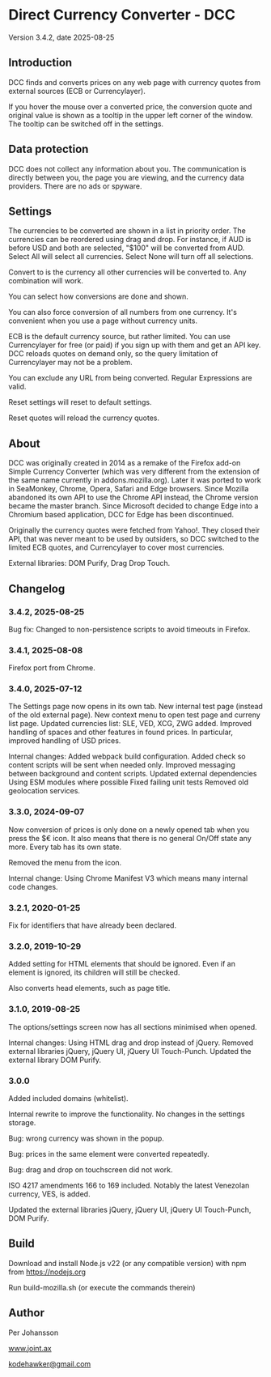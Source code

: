 # Direct Currency Converter - DCC

Version 3.4.2, date 2025-08-25

## Introduction

DCC finds and converts prices on any web page with currency quotes from external sources (ECB or Currencylayer).

If you hover the mouse over a converted price, the conversion quote and original value is
shown as a tooltip in the upper left corner of the window. 
The tooltip can be switched off in the settings.

## Data protection

DCC does not collect any information about you. 
The communication is directly between you, the page you are viewing, 
and the currency data providers. 
There are no ads or spyware. 

## Settings

The currencies to be converted are shown in a list in priority order.
The currencies can be reordered using drag and drop. 
For instance, if AUD is before USD and both are selected, "$100" will be converted from AUD.
Select All will select all currencies.
Select None will turn off all selections.

Convert to is the currency all other currencies will be converted to.
Any combination will work.

You can select how conversions are done and shown.

You can also force conversion of all numbers from one currency. 
It's convenient when you use a page without currency units.

ECB is the default currency source, but rather limited. 
You can use Currencylayer for free (or paid) if you sign up with them and get an API key.
DCC reloads quotes on demand only, so the query limitation of Currencylayer may not
be a problem.

You can exclude any URL from being converted. Regular Expressions are valid.

Reset settings will reset to default settings.

Reset quotes will reload the currency quotes.
 

## About

DCC was originally created in 2014 as a remake of the Firefox add-on Simple Currency Converter 
(which was very different from the extension of the same name currently in addons.mozilla.org).
Later it was ported to work in SeaMonkey, Chrome, Opera, Safari and Edge browsers.
Since Mozilla abandoned its own API to use the Chrome API instead, the Chrome version became the master branch.
Since Microsoft decided to change Edge into a Chromium based application, DCC for Edge has been discontinued.

Originally the currency quotes were fetched from Yahoo!. They closed their API, that was never
meant to be used by outsiders, so DCC switched to the limited ECB quotes, 
and Currencylayer to cover most currencies. 

External libraries:  DOM Purify, Drag Drop Touch.

## Changelog

### 3.4.2, 2025-08-25
Bug fix: Changed to non-persistence scripts to avoid timeouts in Firefox.

### 3.4.1, 2025-08-08
Firefox port from Chrome.

### 3.4.0, 2025-07-12
The Settings page now opens in its own tab.
New internal test page (instead of the old external page).
New context menu to open test page and curreny list page.
Updated currencies list: SLE, VED, XCG, ZWG added.
Improved handling of spaces and other features in found prices. In particular, improved handling of USD prices.

Internal changes:
Added webpack build configuration.
Added check so content scripts will be sent when needed only.
Improved messaging between background and content scripts.
Updated external dependencies
Using ESM modules where possible
Fixed failing unit tests
Removed old geolocation services.

### 3.3.0, 2024-09-07

Now conversion of prices is only done on a newly opened tab when you press the $€ icon.
It also means that there is no general On/Off state any more. Every tab has its own state.

Removed the menu from the icon.

Internal change: Using Chrome Manifest V3 which means many internal code changes.

### 3.2.1, 2020-01-25

Fix for identifiers that have already been declared. 

### 3.2.0, 2019-10-29

Added setting for HTML elements that should be ignored. 
Even if an element is ignored, its children will still be checked.

Also converts head elements, such as page title.

### 3.1.0, 2019-08-25

The options/settings screen now has all sections minimised when opened.

Internal changes:
Using HTML drag and drop instead of jQuery.
Removed external libraries jQuery, jQuery UI, jQuery UI Touch-Punch.
Updated the external library DOM Purify.


### 3.0.0

Added included domains (whitelist).

Internal rewrite to improve the functionality. No changes in the settings storage.

Bug: wrong currency was shown in the popup.

Bug: prices in the same element were converted repeatedly.

Bug: drag and drop on touchscreen did not work.

ISO 4217 amendments 166 to 169 included. Notably the latest Venezolan currency, VES, is added.

Updated the external libraries jQuery, jQuery UI, jQuery UI Touch-Punch, DOM Purify.

## Build

Download and install Node.js v22 (or any compatible version) with npm from https://nodejs.org

Run build-mozilla.sh (or execute the commands therein)



## Author

Per Johansson

www.joint.ax

kodehawker@gmail.com

